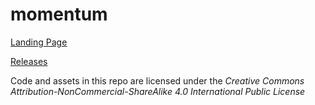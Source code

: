 # momentum

[Landing Page](https://synap5e.github.io/momentum/)

[Releases](https://github.com/synap5e/momentum/releases)

Code and assets in this repo are licensed under the _Creative Commons Attribution-NonCommercial-ShareAlike 4.0 International Public License_

